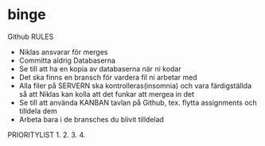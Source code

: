 # binge

Github RULES
* Niklas ansvarar för merges
* Committa aldrig Databaserna
* Se till att ha en kopia av databaserna när ni kodar
* Det ska finns en bransch för vardera fil ni arbetar med
* Alla filer på SERVERN ska kontrolleras(insomnia) och vara färdigställda så att Niklas kan kolla att det funkar att mergea in det
* Se till att använda KANBAN tavlan på Github, tex. flytta assignments och tilldela dem
* Arbeta bara i de bransches du blivit tilldelad


PRIORITYLIST
1. 
2. 
3. 
4. 
